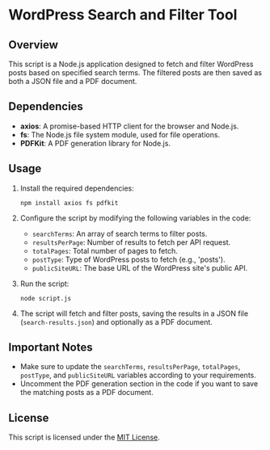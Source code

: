 # WordPress Search and Filter Tool

## Overview

This script is a Node.js application designed to fetch and filter WordPress posts based on specified search terms. The filtered posts are then saved as both a JSON file and a PDF document.

## Dependencies

- **axios**: A promise-based HTTP client for the browser and Node.js.
- **fs**: The Node.js file system module, used for file operations.
- **PDFKit**: A PDF generation library for Node.js.

## Usage

1. Install the required dependencies:

    `npm install axios fs pdfkit`

2. Configure the script by modifying the following variables in the code:

    - `searchTerms`: An array of search terms to filter posts.
    - `resultsPerPage`: Number of results to fetch per API request.
    - `totalPages`: Total number of pages to fetch.
    - `postType`: Type of WordPress posts to fetch (e.g., 'posts').
    - `publicSiteURL`: The base URL of the WordPress site's public API.

3. Run the script:

    `node script.js`

4. The script will fetch and filter posts, saving the results in a JSON file (`search-results.json`) and optionally as a PDF document.

## Important Notes

- Make sure to update the `searchTerms`, `resultsPerPage`, `totalPages`, `postType`, and `publicSiteURL` variables according to your requirements.
- Uncomment the PDF generation section in the code if you want to save the matching posts as a PDF document.

## License

This script is licensed under the [MIT License](LICENSE).
